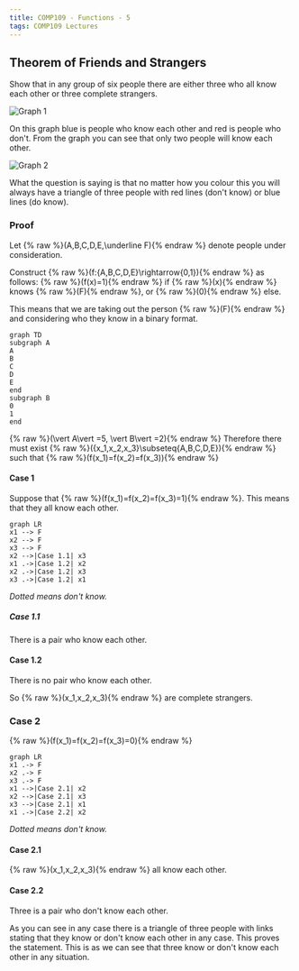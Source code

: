 ```yaml
---
title: COMP109 - Functions - 5
tags: COMP109 Lectures
---
```

## Theorem of Friends and Strangers
Show that in any group of six people there are either three who all know each other or three complete strangers.

![Graph 1]({{site.baseurl}}/assets/COMP109/Lectures/2020-11-13-3-1.png)

On this graph blue is people who know each other and red is people who don't. From the graph you can see that only two people will know each other.

![Graph 2]({{site.baseurl}}/assets/COMP109/Lectures/2020-11-13-3-2.png)

What the question is saying is that no matter how you colour this you will always have a triangle of three people with red lines (don't know) or blue lines (do know).

### Proof
Let {% raw %}\(A,B,C,D,E,\underline F\){% endraw %} denote people under consideration.

Construct {% raw %}\(f:\{A,B,C,D,E\}\rightarrow\{0,1\}\){% endraw %} as follows: {% raw %}\(f(x)=1\){% endraw %} if {% raw %}\(x\){% endraw %} knows {% raw %}\(F\){% endraw %}, or {% raw %}\(0\){% endraw %} else. 

This means that we are taking out the person {% raw %}\(F\){% endraw %} and considering who they know in a binary format.

```mermaid
graph TD
subgraph A
A
B
C
D
E
end
subgraph B
0
1
end
```

{% raw %}\(\vert A\vert =5, \vert B\vert =2\){% endraw %} Therefore there must exist {% raw %}\(\{x_1,x_2,x_3\}\subseteq\{A,B,C,D,E\}\){% endraw %} such that {% raw %}\(f(x_1)=f(x_2)=f(x_3)\){% endraw %}

#### Case 1
Suppose that {% raw %}\(f(x_1)=f(x_2)=f(x_3)=1\){% endraw %}. This means that they all know each other.

```mermaid
graph LR
x1 --> F
x2 --> F
x3 --> F
x2 -->|Case 1.1| x3
x1 .->|Case 1.2| x2
x2 .->|Case 1.2| x3
x3 .->|Case 1.2| x1
```
*Dotted means don't know.*

##### Case 1.1
There is a pair who know each other.

#### Case 1.2
There is no pair who know each other. 

So {% raw %}\(x_1,x_2,x_3\){% endraw %} are complete strangers.

### Case 2
{% raw %}\(f(x_1)=f(x_2)=f(x_3)=0\){% endraw %}

```mermaid
graph LR
x1 .-> F
x2 .-> F
x3 .-> F
x1 -->|Case 2.1| x2
x2 -->|Case 2.1| x3
x3 -->|Case 2.1| x1
x1 .->|Case 2.2| x2
```
*Dotted means don't know.*

#### Case 2.1
{% raw %}\(x_1,x_2,x_3\){% endraw %} all know each other.

#### Case 2.2
Three is a pair who don't know each other.

As you can see in any case there is a triangle of three people with links stating that they know or don't know each other in any case. This proves the statement. This is as we can see that three know or don't know each other in any situation.
